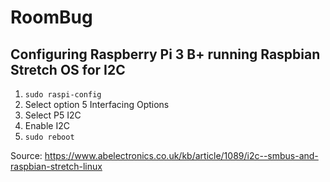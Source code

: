 # RoomBug

## Configuring Raspberry Pi 3 B+ running Raspbian Stretch OS for I2C 

1. ``` sudo raspi-config ```
2. Select option 5 Interfacing Options
3. Select P5 I2C
4. Enable I2C
5. ```sudo reboot```

Source: https://www.abelectronics.co.uk/kb/article/1089/i2c--smbus-and-raspbian-stretch-linux
